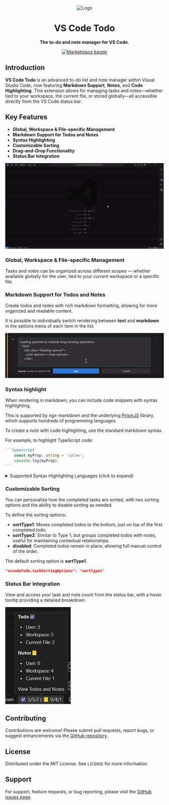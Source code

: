 <div style="text-align:center">

 <img src="https://github.com/ai-autocoder/vscode-todo/blob/e044e89bdf974a6c6cbc81717be9f44f944fe12f/icon.png?raw=true" width="200" alt="Logo">

# VS Code Todo

**The to-do and note manager for VS Code.**

</div>

<p align="center">
 <a href="https://marketplace.visualstudio.com/items?itemName=FrancescoAnzalone.vscode-todo">
 <img src="https://vsmarketplacebadges.dev/version/FrancescoAnzalone.vscode-todo.png?label=VS%20Code%20Todo" alt="Marketplace bagde"></a>
</p>

## Introduction

**VS Code Todo** is an advanced to-do list and note manager within Visual Studio Code, now featuring **Markdown Support**, **Notes**, and **Code Highlighting**. This extension allows for managing tasks and notes—whether tied to your workspace, the current file, or stored globally—all accessible directly from the VS Code status bar.

## Key Features

- **Global, Workspace & File-specific Management**
- **Markdown Support for Todos and Notes**
- **Syntax Highlighting**
- **Customizable Sorting**
- **Drag-and-Drop Functionality**
- **Status Bar Integration**

![Image of UI overview](./assets/screenshots/UI-overview.gif)

### Global, Workspace & File-specific Management

Tasks and notes can be organized across different scopes — whether available globally for the user, tied to your current workspace or a specific file.

### Markdown Support for Todos and Notes

Create todos and notes with rich markdown formatting, allowing for more organized and readable content.

It is possible to individually switch rendering between **text** and **markdown** in the options menu of each item in the list.

![Image for enable markdown](./assets/screenshots/enable-markdown.gif)

### Syntax highlight

When rendering in markdown, you can include code snippets with syntax highlighting.

 This is supported by ngx-markdown and the underlying [PrismJS](https://prismjs.com/#supported-languages) library, which supports hundreds of programming languages.

To create a note with code highlighting, use the standard markdown syntax.

For example, to highlight TypeScript code:

```markdown
```typescript
    const myProp: string = 'value';
    console.log(myProp);
​```
```

<details>
<summary>Supported Syntax Highlighting Languages (click to expand)</summary>

| Markup & SGML         | Programming Languages | Scripting & Markup     | Data Format & DB | Systems & Config         | Miscellaneous       |
| --------------------- | --------------------- | ---------------------- | ---------------- | ------------------------ | ------------------- |
| HTML, XML             | C, C++, C#            | JavaScript, TypeScript | JSON, JSON5      | Bash, Shell              | Markdown, YAML      |
| SVG, MathML           | Java, Kotlin          | Python, Ruby           | SQL, GraphQL     | Apache Configuration     | Docker, Dockerfile  |
| SSML, Atom, RSS       | Go, Rust              | PHP, ASP.NET           | CSV, TOML        | nginx, Systemd           | Git, Regex          |
| Ada, Agda             | Swift, Scala          | Perl, Lua              | Protocol Buffers | HTTP, HPKP               | LaTeX, Tex, Context |
| ABAP, ActionScript    | Haskell, Clojure      | R, MATLAB              | GraphQL          | .ignore (gitignore)      | WebAssembly, WebGL  |
| ANTLR4, G4            | Objective-C, Dart     | Elixir, Erlang         |                  | EditorConfig             | ASN.1, CSP          |
| Apex, APL             | F#, Ocaml             | PowerShell             |                  | INI, DNS Zone File       | VHDL, Verilog       |
| AppleScript, AQL      | Groovy, Ruby          | Shell Session          |                  | Robot Framework          | Mermaid, PlantUML   |
| Arduino, ARM Assembly | Fortran, COBOL        | AutoHotkey, AutoIt     |                  | Puppet, Bicep            | GameMaker Language  |
| Arturo, AsciiDoc      | Haskell, TypeScript   | Lua, MoonScript        |                  | AWS, Google Cloud Config | Gherkin, GraphQL    |
| ASP.NET (C#)          | Julia, Rust           | Tcl, Terraform         |                  | Ansible, Terraform       | Diff, Patch         |
| Assembly (Various)    | Nim, Crystal          | Scheme, Lisp           |                  | Kubernetes, Docker       | UML, DOT (Graphviz) |
| AWK, GAWK             | Perl, PHP             | Swift, VB.Net          |                  | Prometheus, Grafana      | XMPP, IRC           |
| Bison, BNF, RBNF      | Prolog, Python        | TypeScript             |                  | Nagios, Zabbix           | LaTeX, SAS, R       |

_Note: This table represents a subset of the languages supported by PrismJS. For a full list, please refer to the [PrismJS supported languages page](https://prismjs.com/#supported-languages)._

</details>

### Customizable Sorting

You can personalize how the completed tasks are sorted, with two sorting options and the ability to disable sorting as needed.

To define the sorting options:

- **sortType1**: Moves completed todos to the bottom, just on top of the first completed todo.
- **sortType2**: Similar to Type 1, but groups completed todos with notes, useful for maintaining contextual relationships.
- **disabled**: Completed todos remain in place, allowing full manual control of the order.
  
The default sorting option is **sortType1**.

```json
"vscodeTodo.taskSortingOptions": "sortType1"
```

### Status Bar Integration

View and access your task and note count from the status bar, with a hover tooltip providing a detailed breakdown.

![UI status bar](./assets/screenshots/statusBar.png)

## Contributing

Contributions are welcome! Please submit pull requests, report bugs, or suggest enhancements via the [GitHub repository](https://github.com/ai-autocoder/vscode-todo).

## License

Distributed under the MIT License. See `LICENSE` for more information.

## Support

For support, feature requests, or bug reporting, please visit the [GitHub issues page](https://github.com/ai-autocoder/vscode-todo/issues).
